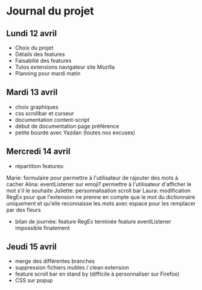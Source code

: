 # Journal du projet

## Lundi 12 avril

- Choix du projet
- Détails des features
- Faisablité des features
- Tutos extensions navigateur site Mozilla
- Planning pour mardi matin

## Mardi 13 avril

- choix graphiques
- css scrollbar et curseur
- documentation content-script
- début de documentation page préférence
- petite bourde avec Yazdan (toutes nos excuses)

## Mercredi 14 avril

- répartition features: 

Marie: formulaire pour permettre à l'utilisateur de rajouter des mots à cacher
Alina: eventListener sur emoji? permettre à l'utilisateur d'afficher le mot s'il le souhaite
Juliette: personnalisation scroll bar
Laura: modification RegEx pour que l'extension ne prenne en compte que le mot du dictionnaire uniquement et qu'elle reconnaisse les mots avec espace pour les remplacer par des fleurs

- bilan de journée: feature RegEx terminée 
                    feature eventListener impossible finalement
                    
## Jeudi 15 avril

- merge des différentes branches
- suppression fichiers inutiles / clean extension
- feature scroll bar en stand by (difficile à personnaliser sur Firefox)
- CSS sur popup 

